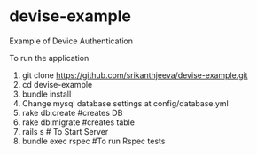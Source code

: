 # devise-example
Example of Device Authentication

To run the application

1. git clone https://github.com/srikanthjeeva/devise-example.git  
2. cd devise-example  
3. bundle install  
4. Change mysql database settings at config/database.yml  
5. rake db:create #creates DB  
6. rake db:migrate #creates table  
7. rails s # To Start Server   
8.  bundle exec rspec #To run Rspec tests   


